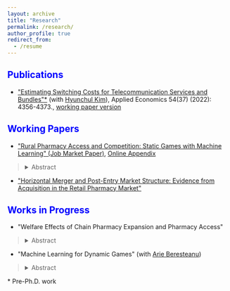 ```yaml
---
layout: archive
title: "Research"
permalink: /research/
author_profile: true
redirect_from:
  - /resume
---
```

 
<span style="color:blue">Publications</span>
---

- ["Estimating Switching Costs for Telecommunication Services and Bundles"*](https://www.tandfonline.com/doi/full/10.1080/00036846.2022.2030046) (with [Hyunchul Kim](https://hyunkimecon.github.io/)), Applied Economics 54(37) (2022): 4356-4373., [working paper version](https://papers.ssrn.com/sol3/papers.cfm?abstract_id=3787321)

<span style="color:blue">Working Papers</span>
---

-  ["Rural Pharmacy Access and Competition: Static Games with Machine Learning" (Job Market Paper)](https://www.dropbox.com/scl/fi/87rbv5kq5t2sxymz6acva/JMP_HJ_Kim.pdf?rlkey=fhs1hggnb6vmu2u9ncymn67u6&dl=0), [Online Appendix](https://www.dropbox.com/scl/fi/mla3xap1u7fb1yj8xodmq/Online_Appendix_HJ_Kim.pdf?rlkey=8vi95zb8zxaplvx2tm89hy2xs&dl=0)

> <details><summary>Abstract</summary> This paper provides the first empirical evidence for the impact of the entry of chain pharmacies on competition,  market structure, and pharmacy access in rural towns. Using a detailed panel dataset spanning 2000-2019 in the Midwestern United States, I document that the entries of new chain pharmacies in urban towns have led to a large decline in the number of independent pharmacies from nearby rural towns. These industry shifts contribute to a decrease in pharmacy access in rural towns, especially in towns where over 20 percent of the population is aged 65 or older. To decompose the competition effects from chain pharmacies and rival independent pharmacies, I utilize existing static game models. To allow for a data-driven selection of many market characteristics in pharmacy profits, I incorporate double/debiased machine learning (DML) into the estimation of static games and provide valid inferences.  By leveraging the predictive performance of machine learning estimators, I find that the impact of a rival independent pharmacy on profit is 50 percent greater than that implied by existing models. In rural towns with a high elderly population ratio, the estimated model shows that chain pharmacy entries could explain 40 percent of the closures of independent pharmacies between 2000 and 2019. A subsidy policy counterfactual simulation shows that 16 percent of rural towns previously identified as having limited pharmacy access would no longer be categorized as such.

- ["Horizontal Merger and Post-Entry Market Structure: Evidence from Acquisition in the Retail Pharmacy Market"](https://www.dropbox.com/scl/fi/dg5sh8mn1cdzk8zk9bycz/Horizontal_Merger_and_Post_Entries.pdf?rlkey=xl1llhu4b818os6b1vje91mt5&dl=0)

<span style="color:blue">Works in Progress</span>
---

- "Welfare Effects of Chain Pharmacy Expansion and Pharmacy Access"

> <details><summary>Abstract</summary> This paper studies the expansion of chain pharmacies in the U.S. since 2000, which has caused limited pharmacy access in rural towns. I evaluate how the expansion of chain pharmacies affects consumer welfare. The elderly population might be the most affected, potentially losing consumer welfare due to difficulties in accessing more distant pharmacies because of higher transportation costs. Conversely, consumers with low transportation costs could benefit from competitive pricing and higher-quality services offered by chain pharmacies. Preliminary results suggest that the impact of chain pharmacies' expansion on pricing, along with an expanded choice set, could benefit the majority of consumers, especially those with minimal mobility costs. Full structural models could propose and compare various government interventions. These policies include physician bonus programs, pharmacy student loan programs in rural areas, and subsidies for entry costs. Since structural analysis does not require post-policy analysis, the welfare assessment will inform policymakers about the most cost-effective policies to improve access to prescriptions at low costs.

- "Machine Learning for Dynamic Games" (with [Arie Beresteanu](https://sites.pitt.edu/~arie/))

> <details><summary>Abstract</summary> This paper develops estimation and inference methods for dynamic games with high-dimensional controls. Building on the work of Kim (2023), the methods integrate the double/debiased machine learning (DML) approach with the dynamic discrete games model of Aguirregabiria \& Mira  (2007). We provide valid inference for low-dimensional parameters of interest in the presence of high-dimensional nuisance parameters when implementing machine learning estimators including Random Forest, Lasso, Elastic Net, and Boosting Methods. The proposed estimator is shown to be consistent and asymptotically normal.

\* Pre-Ph.D. work
